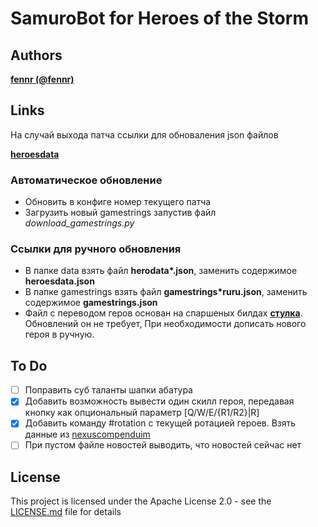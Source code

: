 # SamuroBot for Heroes of the Storm

## Authors

 **[fennr (@fennr)](fennr.github.io/)**

## Links

На случай выхода патча ссылки для обноваления json файлов

 **[heroesdata](https://github.com/HeroesToolChest/heroes-data/tree/master/heroesdata)**
### Автоматическое обновление
* Обновить в конфиге номер текущего патча
* Загрузить новый gamestrings запустив файл *download_gamestrings.py*
### Ссылки для ручного обновления
* В папке data взять файл __herodata*.json__, заменить содержимое **heroesdata.json**
* В папке gamestrings взять файл __gamestrings*ruru.json__, заменить содержимое **gamestrings.json**
* Файл с переводом геров основан на спаршеных билдах **[стулка](https://vk.com/@st_lk-builds-roles)**. Обновлений он не требует, При необходимости дописать нового героя в ручную.

## To Do

- [ ] Поправить суб таланты шапки абатура
- [x] Добавить возможность вывести один скилл героя, передавая кнопку как опциональный параметр [Q/W/E/{R1/R2}|R]
- [x] Добавить команду #rotation с текущей ротацией героев. Взять данные из [nexuscompenduim](https://nexuscompendium.com/api/currently/herorotation)
- [ ] При пустом файле новостей выводить, что новостей сейчас нет

## License

This project is licensed under the Apache License 2.0 - see the [LICENSE.md](LICENSE.md) file for details
